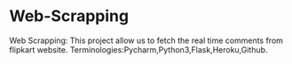 # Web-Scrapping
Web Scrapping:
This project allow us to fetch the real time comments from flipkart website.
Terminologies:Pycharm,Python3,Flask,Heroku,Github.
